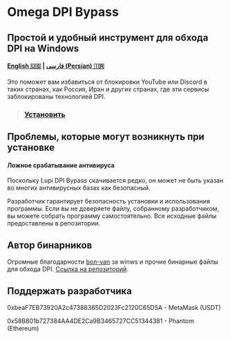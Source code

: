 # Omega DPI Bypass
## Простой и удобный инструмент для обхода DPI на Windows
#### [English 🇺🇸](https://github.com/0netervezer0/Omega-DPI-Bypass/blob/main/README.md)  |  [فارسی (Persian) 🇮🇷](https://github.com/0netervezer0/Omega-DPI-Bypass/blob/main/README_fa.md)
Это поможет вам избавиться от блокировки YouTube или Discord в таких странах, как Россия, Иран и других странах, где эти сервисы заблокированы технологией DPI.
> ### [Установить](https://github.com/0netervezer0/Omega-DPI-Bypass/releases/tag/2.1)
## Проблемы, которые могут возникнуть при установке
#### Ложное срабатывание антивируса
Поскольку Lupi DPI Bypass скачивается редко, он может не быть указан во многих антивирусных базах как безопасный.

Разработчик гарантирует безопасность установки и использования программы. Если вы не доверяете файлу, собранному разработчиком, вы можете собрать программу самостоятельно. Все исходные файлы предоставлены в репозитории.
## Автор бинарников
Огромные благодарности [bол-van](https://github.com/bol-van) за winws и прочие бинарные файлы для обхода DPI.
[Ссылка на репозиторий](https://github.com/bol-van/zapret).
## Поддержать разработчика
0xbeaF7EB73920A2c47388365D2023Fc2120C65D5A - MetaMask (USDT)

0x58B801b727384AA4DE2Ca9B3465727CC51344381 - Phantom (Ethereum)
